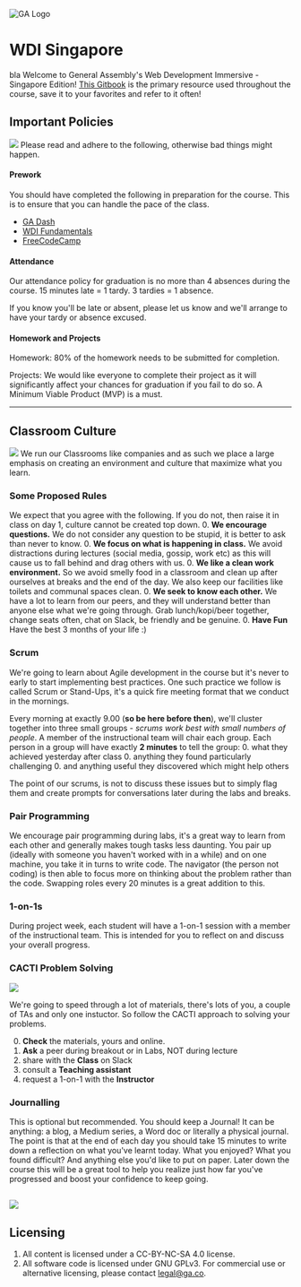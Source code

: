 ![GA Logo](./_assets/ga_made_in_singapore.png)
# WDI Singapore
bla
Welcome to General Assembly's Web Development Immersive - Singapore Edition!
[This Gitbook](https://jeremiahalex.gitbooks.io/wdi-sg/content/) is the primary resource used throughout the course, save it to your favorites and refer to it often!

## Important Policies
![](http://assets.amuniversal.com/4cb86c006cba01301d46001dd8b71c47)
Please read and adhere to the following, otherwise bad things might happen.

#### Prework
You should have completed the following in preparation for the course. This is to ensure that you can handle the pace of the class.

* [GA Dash](https://dash.generalassemb.ly/)
* [WDI Fundamentals](http://fundamentals.generalassemb.ly/)
* [FreeCodeCamp](http://www.freecodecamp.com/)

#### Attendance
Our attendance policy for graduation is no more than 4 absences during the
course. 15 minutes late = 1 tardy. 3 tardies = 1 absence.

If you know you'll be late or absent, please let us know and we'll arrange
to have your tardy or absence excused.

#### Homework and Projects
Homework: 80% of the homework needs to be submitted for completion.

Projects:  We would like everyone to complete their project as it will significantly affect your chances for graduation if you fail to do so. A Minimum Viable Product (MVP) is a must.

---
## Classroom Culture

![](http://assets.amuniversal.com/eddf14e06d5101301d7a001dd8b71c47)
We run our Classrooms like companies and as such we place a large emphasis on creating an environment and culture that maximize what you learn.

### Some Proposed Rules
We expect that you agree with the following. If you do not, then raise it in class on day 1, culture cannot be created top down.
0. __We encourage questions.__ We do not consider any question to be stupid, it is better to ask than never to know.
0. __We focus on what is happening in class.__ We avoid distractions during lectures (social media, gossip, work etc) as this will cause us to fall behind and drag others with us.
0. __We like a clean work environment.__ So we avoid smelly food in a classroom and clean up after ourselves at breaks and the end of the day. We also keep our facilities like toilets and communal spaces clean.
0. __We seek to know each other.__ We have a lot to learn from our peers, and they will understand better than anyone else what we're going through. Grab lunch/kopi/beer together, change seats often, chat on Slack, be friendly and be genuine.
0. __Have Fun__ Have the best 3 months of your life :)

### Scrum
We're going to learn about Agile development in the course but it's never to early to start implementing best practices. One such practice we follow is called Scrum or Stand-Ups, it's a quick fire meeting format that we conduct in the mornings.

Every morning at exactly 9.00 (__so be here before then__), we'll cluster together into three small groups - _scrums work best with small numbers of people_. A member of the instructional team will chair each group. Each person in a group will have exactly __2 minutes__ to tell the group:
0. what they achieved yesterday after class
0. anything they found particularly challenging
0. and anything useful they discovered which might help others

The point of our scrums, is not to discuss these issues but to simply flag them and create prompts for conversations later during the labs and breaks.

### Pair Programming
We encourage pair programming during labs, it's a great way to learn from each other and generally makes tough tasks less daunting. You pair up (ideally with someone you haven't worked with in a while) and on one machine, you take it in turns to write code. The navigator (the person not coding) is then able to focus more on thinking about the problem rather than the code. Swapping roles every 20 minutes is a great addition to this.

### 1-on-1s
During project week, each student will have a 1-on-1 session with a member of the instructional team. This is intended for you to reflect on and discuss your overall progress.

### CACTI Problem Solving
![](http://vignette3.wikia.nocookie.net/finalfantasy/images/0/09/Cactuar_FFX.png/revision/latest?cb=20130928021923)

We're going to speed through a lot of materials, there's lots of you, a couple of TAs and only one instuctor. So follow the CACTI approach to solving your problems.

0. __Check__ the materials, yours and online.
0. __Ask__ a peer during breakout or in Labs, NOT during lecture
0. share with the __Class__ on Slack
0. consult a __Teaching assistant__
0. request a 1-on-1 with the __Instructor__

### Journalling
This is optional but recommended. You should keep a Journal! It can be anything: a blog, a Medium series, a Word doc or literally a physical journal. The point is that at the end of each day you should take 15 minutes to write down a reflection on what you've learnt today. What you enjoyed? What you found difficult? And anything else you'd like to put on paper. Later down the course this will be a great tool to help you realize just how far you've progressed and boost your confidence to keep going.

![](http://assets.amuniversal.com/22a5ace06d6501301d80001dd8b71c47)
---
## Licensing
1. All content is licensed under a CC-BY-NC-SA 4.0 license.
2. All software code is licensed under GNU GPLv3. For commercial use or alternative licensing, please contact legal@ga.co.
